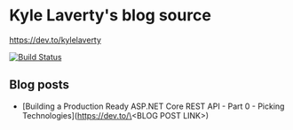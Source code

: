 # Kyle Laverty's blog source

https://dev.to/kylelaverty

[![Build Status](https://travis-ci.org/kylelaverty/dev.to.svg?branch=master)](https://travis-ci.org/kylelaverty/dev.to)

## Blog posts

- [Building a Production Ready ASP.NET Core REST API - Part 0 - Picking Technologies](https://dev.to/\<BLOG POST LINK\>)
